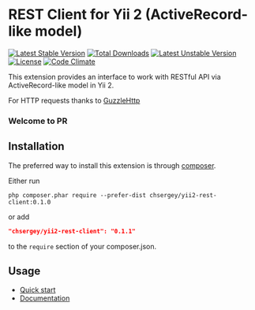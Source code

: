 REST Client for Yii 2 (ActiveRecord-like model)
===============================================
[![Latest Stable Version](https://poser.pugx.org/chsergey/yii2-rest-client/v/stable)](https://packagist.org/packages/chsergey/yii2-rest-client) [![Total Downloads](https://poser.pugx.org/chsergey/yii2-rest-client/downloads)](https://packagist.org/packages/chsergey/yii2-rest-client) [![Latest Unstable Version](https://poser.pugx.org/chsergey/yii2-rest-client/v/unstable)](https://packagist.org/packages/chsergey/yii2-rest-client) [![License](https://poser.pugx.org/chsergey/yii2-rest-client/license)](https://packagist.org/packages/chsergey/yii2-rest-client)
[![Code Climate](https://codeclimate.com/github/chsergey/yii2-rest-client/badges/gpa.svg)](https://codeclimate.com/github/chsergey/yii2-rest-client)

This extension provides an interface to work with RESTful API via ActiveRecord-like model in Yii 2.

For HTTP requests thanks to [GuzzleHttp](https://packagist.org/packages/guzzlehttp/guzzle)

### Welcome to PR

Installation
------------
The preferred way to install this extension is through [composer](http://getcomposer.org/download/).

Either run

```
php composer.phar require --prefer-dist chsergey/yii2-rest-client:0.1.0
```

or add

```json
"chsergey/yii2-rest-client": "0.1.1"
```

to the `require` section of your composer.json.

Usage
-----

* [Quick start](docs/quickStart.md)
* [Documentation](docs/README.md)
